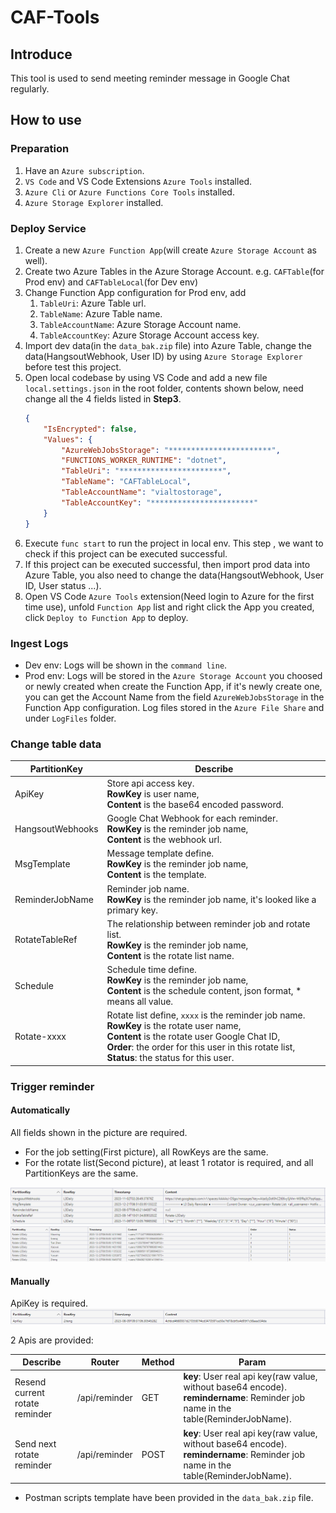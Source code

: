# CAF-Tools

## Introduce
This tool is used to send meeting reminder message in Google Chat regularly.

## How to use
### Preparation
1. Have an `Azure subscription`.
2. `VS Code` and VS Code Extensions `Azure Tools` installed.
3. `Azure Cli` or `Azure Functions Core Tools` installed.
4. `Azure Storage Explorer` installed.

### Deploy Service
1. Create a new `Azure Function App`(will create `Azure Storage Account` as well).
2. Create two Azure Tables in the Azure Storage Account. e.g. `CAFTable`(for Prod env) and `CAFTableLocal`(for Dev env)
3. Change Function App configuration for Prod env, add
   1. `TableUri`: Azure Table url.
   2. `TableName`: Azure Table name.
   3. `TableAccountName`: Azure Storage Account name.
   4. `TableAccountKey`: Azure Storage Account access key.
4. Import dev data(in the `data_bak.zip` file) into Azure Table, change the data(HangsoutWebhook, User ID) by using `Azure Storage Explorer` before test this project.
5. Open local codebase by using VS Code and add a new file `local.settings.json` in the root folder, contents shown below, need change all the 4 fields listed in **Step3**.
    ```json
    {
        "IsEncrypted": false,
        "Values": {
            "AzureWebJobsStorage": "***********************",
            "FUNCTIONS_WORKER_RUNTIME": "dotnet",
            "TableUri": "***********************",
            "TableName": "CAFTableLocal",
            "TableAccountName": "vialtostorage",
            "TableAccountKey": "***********************"
        }
    }
    ```
6. Execute `func start` to run the project in local env. This step , we want to check if this project can be executed successful.
7. If this project can be executed successful, then import prod data into Azure Table, you also need to change the data(HangsoutWebhook, User ID, User status ...).
8. Open VS Code `Azure Tools` extension(Need login to Azure for the first time use), unfold `Function App` list and right click the App you created, click `Deploy to Function App` to deploy.

### Ingest Logs
- Dev env: Logs will be shown in the `command line`.
- Prod env: Logs will be stored in the `Azure Storage Account` you choosed or newly created when create the Function App, if it's newly create one, you can get the Account Name from the field `AzureWebJobsStorage` in the Function App configuration. Log files stored in the `Azure File Share` and under `LogFiles` folder.

### Change table data
| PartitionKey    | Describe                                                                                                                                                                                                                                               | 
| -------- |--------------------------------------------------------------------------------------------------------------------------------------------------------------------------------------------------------------------------------------------------------|
| ApiKey  | Store api access key. <br>**RowKey** is user name, <br>**Content** is the base64 encoded password.                                                                                                                                                     |
| HangsoutWebhooks | Google Chat Webhook for each reminder. <br>**RowKey** is the reminder job name,<br> **Content** is the webhook url.                                                                                                                                    |
| MsgTemplate    | Message template define.   <br>**RowKey** is the reminder job name, <br>**Content** is the template.                                                                                                                                                   |
| ReminderJobName    | Reminder job name.   <br>**RowKey** is the reminder job name, it's looked like a primary key.                                                                                                                                                          |
| RotateTableRef    | The relationship between reminder job and rotate list.  <br>**RowKey** is the reminder job name, <br>**Content** is the rotate list name.                                                                                                              |
| Schedule    | Schedule time define.  <br>**RowKey** is the reminder job name, <br>**Content** is the schedule content, json format, * means all value.                                                                                                               |
| Rotate-xxxx    | Rotate list define, `xxxx` is the reminder job name.  <br>**RowKey** is the rotate user name, <br>**Content** is the rotate user Google Chat ID, <br>**Order**: the order for this user in this rotate list, <br>**Status**: the status for this user. |

### Trigger reminder
#### Automatically
All fields shown in the picture are required.
- For the job setting(First picture), all RowKeys are the same.
- For the rotate list(Second picture), at least 1 rotator is required, and all PartitionKeys are the same.

![img_1.png](img/img_1.png)
![img_2.png](img/img_2.png)

#### Manually
ApiKey is required.
![img_3.png](img/img_3.png)

2 Apis are provided:

| Describe                       | Router        | Method | Param                                                                                                                                 | 
|--------------------------------|---------------|--------|---------------------------------------------------------------------------------------------------------------------------------------|
| Resend current rotate reminder | /api/reminder | GET    | **key**: User real api key(raw value, without base64 encode).  <br>**remindername**: Reminder job name in the table(ReminderJobName). |
| Send next rotate reminder      | /api/reminder | POST   | **key**: User real api key(raw value, without base64 encode).  <br>**remindername**: Reminder job name in the table(ReminderJobName).     |

- Postman scripts template have been provided in the `data_bak.zip` file.
